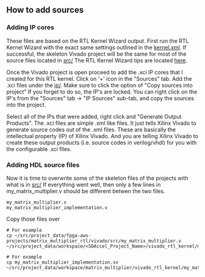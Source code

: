 
## How to add sources

### Adding IP cores

These files are based on the RTL Kernel Wizard output.
First run the RTL Kernel Wizard with the exact same settings outlined in the [kernel.xml](ip/kernel.xml).
If successful, the skeleton Vivado project will be the same for most of the source files located in [src/](src/)
The RTL Kernel Wizard tips are located [here](https://github.com/sgnoohc/aws-fpga-notes/blob/master/README.md).

Once the Vivado project is open proceed to add the .xci IP cores that I created for this RTL kernel.
Click on '+' icon in the "Sources" tab.
Add the .xci files under the [ip/](ip/).
Make sure to click the option of "Copy sources into project"
If you forget to do so, the IP's are locked.
You can right click on the IP's from the "Sources" tab -> "IP Sources" sub-tab, and copy the sources into the project.

Select all of the IPs that were added, right click and "Generate Output Products".
The .xci files are simple .xml like files.
It just tells Xilinx Vivado to generate source codes out of the .xml files.
These are basically the intellectual property (IP) of Xilinx Vivado.
And you are telling Xilinx Vivado to create these output products (i.e. source codes in verilog/vhdl) for you with the configurable .xci files.

### Adding HDL source files

Now it is time to overwrite some of the skeleton files of the projects with what is in [src/](src/)
If everything went well, then only a few lines in my_matrix_multiplier.v should be different betwen the two files.

    my_matrix_multiplier.v
    my_matrix_multiplier_implementation.v

Copy those files over

    # For example
    cp ~/src/project_data/fpga-aws-projects/matrix_multiplier_rtl/vivado/src/my_matrix_multiplier.v ~/src/project_data/workspace/<SDAccel_Project_Name>/vivado_rtl_kernel/my_matrix_multiplier_ex/imports/my_matrix_multiplier.v

    # For example
    cp my_matrix_multiplier_implementation.sv ~/src/project_data/workspace/matrix_multiplier/vivado_rtl_kernel/my_matrix_multiplier_ex/imports/
